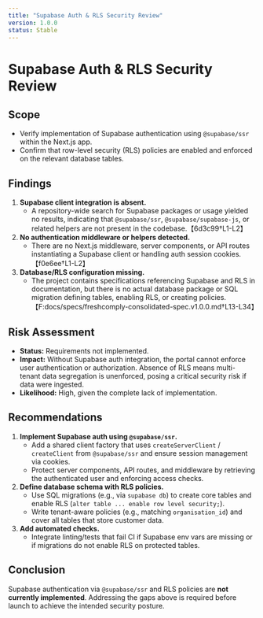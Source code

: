```yaml
---
title: "Supabase Auth & RLS Security Review"
version: 1.0.0
status: Stable
---
```









# Supabase Auth & RLS Security Review

## Scope
- Verify implementation of Supabase authentication using `@supabase/ssr` within the Next.js app.
- Confirm that row-level security (RLS) policies are enabled and enforced on the relevant database tables.

## Findings
1. **Supabase client integration is absent.**
   - A repository-wide search for Supabase packages or usage yielded no results, indicating that `@supabase/ssr`, `@supabase/supabase-js`, or related helpers are not present in the codebase.【6d3c99†L1-L2】
2. **No authentication middleware or helpers detected.**
   - There are no Next.js middleware, server components, or API routes instantiating a Supabase client or handling auth session cookies.【f0e6ee†L1-L2】
3. **Database/RLS configuration missing.**
   - The project contains specifications referencing Supabase and RLS in documentation, but there is no actual database package or SQL migration defining tables, enabling RLS, or creating policies.【F:docs/specs/freshcomply-consolidated-spec.v1.0.0.md†L13-L34】

## Risk Assessment
- **Status:** Requirements not implemented.
- **Impact:** Without Supabase auth integration, the portal cannot enforce user authentication or authorization. Absence of RLS means multi-tenant data segregation is unenforced, posing a critical security risk if data were ingested.
- **Likelihood:** High, given the complete lack of implementation.

## Recommendations
1. **Implement Supabase auth using `@supabase/ssr`.**
   - Add a shared client factory that uses `createServerClient` / `createClient` from `@supabase/ssr` and ensure session management via cookies.
   - Protect server components, API routes, and middleware by retrieving the authenticated user and enforcing access checks.
2. **Define database schema with RLS policies.**
   - Use SQL migrations (e.g., via `supabase db`) to create core tables and enable RLS (`alter table ... enable row level security;`).
   - Write tenant-aware policies (e.g., matching `organisation_id`) and cover all tables that store customer data.
3. **Add automated checks.**
   - Integrate linting/tests that fail CI if Supabase env vars are missing or if migrations do not enable RLS on protected tables.

## Conclusion
Supabase authentication via `@supabase/ssr` and RLS policies are **not currently implemented**. Addressing the gaps above is required before launch to achieve the intended security posture.
